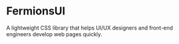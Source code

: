 # FermionsUI
A lightweight CSS library that helps UI/UX designers and front-end engineers develop web pages quickly.
